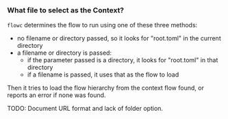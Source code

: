 ### What file to select as the Context?
`flowc` determines the flow to run using one of these three methods:

* no filename or directory passed, so it looks for "root.toml" in the current directory
* a filename or directory is passed:
    * if the parameter passed is a directory, it looks for "root.toml" in that directory
    * if a filename is passed, it uses that as the flow to load
    
Then it tries to load the flow hierarchy from the context flow found, or reports an error if 
none was found.

TODO: Document URL format and lack of folder option.
